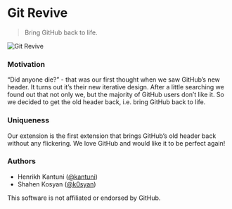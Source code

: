 # Git Revive
> Bring GitHub back to life.

![Git Revive](https://github.com/bruntouchables/GitRevive/blob/master/example.png)

### Motivation
“Did anyone die?” - that was our first thought when we saw GitHub’s new header. It turns out it’s their new iterative design. After a little searching we found out that not only we, but the majority of GitHub users don’t like it. So we decided to get the old header back, i.e. bring GitHub back to life.

### Uniqueness
Our extension is the first extension that brings GitHub’s old header back without any flickering.
We love GitHub and would like it to be perfect again!

### Authors

- Henrikh Kantuni ([@kantuni](https://github.com/kantuni))
- Shahen Kosyan ([@k0syan](https://github.com/k0syan))

This software is not affiliated or endorsed by GitHub.
